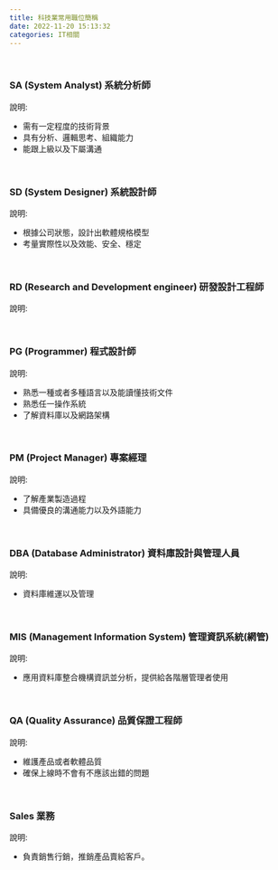 ```yaml
---
title: 科技業常用職位簡稱
date: 2022-11-20 15:13:32
categories: IT相關
---
```


<br>

### **SA (System Analyst) 系統分析師**
說明:
- 需有一定程度的技術背景
- 具有分析、邏輯思考、組織能力
- 能跟上級以及下屬溝通
  

<br>

### SD (System Designer) 系統設計師
說明:
- 根據公司狀態，設計出軟體規格模型
- 考量實際性以及效能、安全、穩定

<br>

### RD (Research and Development engineer) 研發設計工程師
說明:

<br>

### PG (Programmer) 程式設計師
說明:
- 熟悉一種或者多種語言以及能讀懂技術文件
- 熟悉任一操作系統
- 了解資料庫以及網路架構

<br>

### PM (Project Manager) 專案經理
說明:
- 了解產業製造過程
- 具備優良的溝通能力以及外語能力

<br>

### DBA (Database Administrator) 資料庫設計與管理人員
說明:
- 資料庫維運以及管理

<br>

### MIS (Management Information System) 管理資訊系統(網管)
說明:
- 應用資料庫整合機構資訊並分析，提供給各階層管理者使用

<br>

### QA (Quality Assurance) 品質保證工程師
說明:
- 維護產品或者軟體品質
- 確保上線時不會有不應該出錯的問題

<br>

### Sales 業務
說明:
- 負責銷售行銷，推銷產品賣給客戶。
